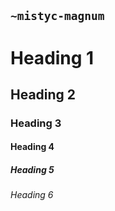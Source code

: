 ## `~mistyc-magnum`
# Heading 1
## Heading 2
### Heading 3
#### Heading 4
##### Heading 5
###### Heading 6
